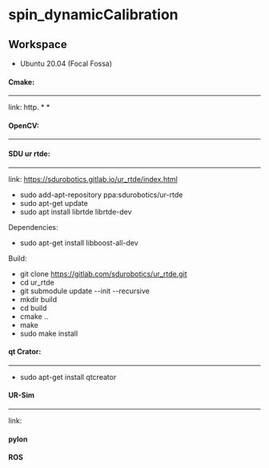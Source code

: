 # spin_dynamicCalibration

## Workspace
* Ubuntu 20.04 (Focal Fossa)

#### Cmake:
__________________________________________
link: http.
*
*
#### OpenCV:
__________________________________________
#### SDU ur rtde:
__________________________________________
link: https://sdurobotics.gitlab.io/ur_rtde/index.html
* sudo add-apt-repository ppa:sdurobotics/ur-rtde
* sudo apt-get update
* sudo apt install librtde librtde-dev

Dependencies:
* sudo apt-get install libboost-all-dev

Build:
* git clone https://gitlab.com/sdurobotics/ur_rtde.git
* cd ur_rtde
* git submodule update --init --recursive
* mkdir build
* cd build
* cmake ..
* make
* sudo make install

#### qt Crator:
__________________________________________

* sudo apt-get install qtcreator

#### UR-Sim
__________________________________________
link: 
#### pylon
#### ROS

